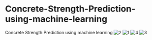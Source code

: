 # Concrete-Strength-Prediction-using-machine-learning
Concrete Strength Prediction using machine learning
![2](https://github.com/suhasamane1101/MiniProject/assets/133084986/7188e860-fcfa-4d41-8012-2ab77f85a2f8)
![1](https://github.com/suhasamane1101/MiniProject/assets/133084986/b0b5815e-e84c-4019-a0b3-4862d4c6d242)
![4](https://github.com/suhasamane1101/MiniProject/assets/133084986/0324f45b-bfc8-4679-89a3-3228f1584dac)
![3](https://github.com/suhasamane1101/MiniProject/assets/133084986/bfd0a3ac-cabb-44bc-bba4-7a05014a1651)
